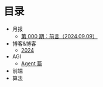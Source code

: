 
# 目录


- 月报
	- [第 000 期：前言（2024.09.09）](/post/b0326378fa825be5bddb8fd01964d725.html)
- 博客&博客
	- [2024](/post/6087803239715405b9f9912ffb5007ab.html)
- AGI
	- [Agent 篇](/post/9b2e2d5bd50b52fa96c32e3df2d79ba5.html)
- 前端
- 算法